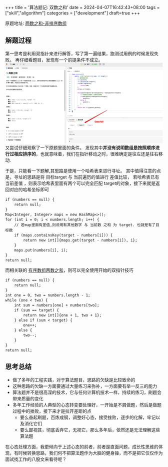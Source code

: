 +++
title = '算法题记: 双数之和'
date = 2024-04-07T16:42:43+08:00
tags = ["skill","aligorithm"]
categories = ["development"] 
draft=true
+++

原题地址: [两数之和-非排序数组](https://leetcode.cn/problems/two-sum/description/)  

## 解题过程

第一思考是利用双指针来进行解答，写了第一遍结果，跑测试用例的时候发现失败。 再仔细看题目，发现有一个前提条件不成立。![](1.png)
又尝试仔细观察了一下原题里面的条件。
发现其中**并没有说明数组是按照顺序进行过相应排序的**，也就意味着，我们在指针移动之时，很难确定是往左还是往右移动.

于是，只能看一下题解,其思路是使用一个哈希表来进行寻址。
其中值得注意的点是，寻址的思路是将 目标target 与 当前遍历的值进行 差值比较， 若哈希表已有 当前差值 ，则表示哈希表里面有两个可以完全匹配 target的对象，接下来就是返回对应的哈希坐标即可
```
if (numbers == null) {
    return null;
}
Map<Integer, Integer> maps = new HashMap<>();
for (int i = 0; i < numbers.length; i++) {
    // 若map里面有差值,则说明有其他数字 与 当前数 之和 为 target. 也就是有了目标数
    if (maps.containsKey(target - numbers[i])) {
        return new int[]{maps.get(target - numbers[i]), i};
    }
    maps.put(numbers[i], i);
}
return null;

```

而相关联的 [有序数组两数之和](https://leetcode.cn/problems/two-sum-ii-input-array-is-sorted/description/)，则可以完全使用开始的双指针技巧
```
if (numbers == null) {
    return null;
}
int one = 0, two = numbers.length - 1;
while (one < two) {
    int sum = numbers[one] + numbers[two];
    if (sum == target) {
        return new int[]{one + 1, two + 1};
    } else if (sum < target) {
        one++;
    } else {
        two--;
    }
}
return null;
```

## 思考总结
- 做了多年的工程实践，对于算法题目，思路的欠缺是比较致命的
- 这种思路的欠缺一方面要通过大量练习来弥补，一方面要有举一反三的能力
- 算法题并不是很高深的技术，它与任何计算机技术一样，持续的练习，刷题会带来质量的变化
- 多年工作经验的人典型的心态转变要处理好，一开始是不屑做题，然后是做题过程中的挫败，接下来才是拉开差距的点
  - 要么奋起刷题，百炼成钢，调整好心态，接受挫败，逐步的化解，牢记以及消化它们
  - 要么鄙视其，彻底丢弃它，无视它，那么多年后，依然还是无法理解这些算法题

 在心态处理方面，我更倾向于上述心态的前者，前者是直面问题，成长性思维的体现，有时候转换思路，我们何不把算法题作为大脑的健身操，而不是把它仅仅作为面试找工作的八股文来看待呢？ 
